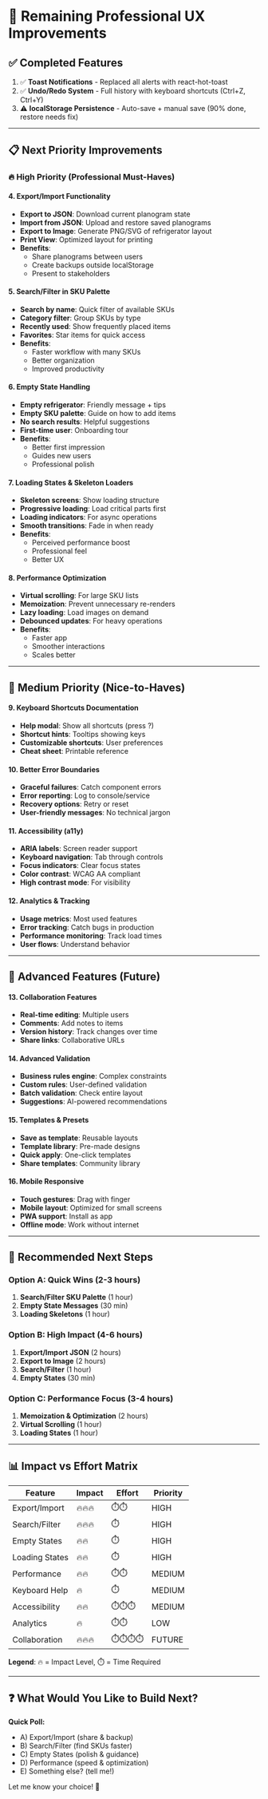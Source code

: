 # 🎯 Remaining Professional UX Improvements

## ✅ Completed Features
1. ✅ **Toast Notifications** - Replaced all alerts with react-hot-toast
2. ✅ **Undo/Redo System** - Full history with keyboard shortcuts (Ctrl+Z, Ctrl+Y)
3. ⚠️ **localStorage Persistence** - Auto-save + manual save (90% done, restore needs fix)

---

## 📋 Next Priority Improvements

### 🔥 High Priority (Professional Must-Haves)

#### 4. **Export/Import Functionality**
- **Export to JSON**: Download current planogram state
- **Import from JSON**: Upload and restore saved planograms
- **Export to Image**: Generate PNG/SVG of refrigerator layout
- **Print View**: Optimized layout for printing
- **Benefits**: 
  - Share planograms between users
  - Create backups outside localStorage
  - Present to stakeholders

#### 5. **Search/Filter in SKU Palette**
- **Search by name**: Quick filter of available SKUs
- **Category filter**: Group SKUs by type
- **Recently used**: Show frequently placed items
- **Favorites**: Star items for quick access
- **Benefits**:
  - Faster workflow with many SKUs
  - Better organization
  - Improved productivity

#### 6. **Empty State Handling**
- **Empty refrigerator**: Friendly message + tips
- **Empty SKU palette**: Guide on how to add items
- **No search results**: Helpful suggestions
- **First-time user**: Onboarding tour
- **Benefits**:
  - Better first impression
  - Guides new users
  - Professional polish

#### 7. **Loading States & Skeleton Loaders**
- **Skeleton screens**: Show loading structure
- **Progressive loading**: Load critical parts first
- **Loading indicators**: For async operations
- **Smooth transitions**: Fade in when ready
- **Benefits**:
  - Perceived performance boost
  - Professional feel
  - Better UX

#### 8. **Performance Optimization**
- **Virtual scrolling**: For large SKU lists
- **Memoization**: Prevent unnecessary re-renders
- **Lazy loading**: Load images on demand
- **Debounced updates**: For heavy operations
- **Benefits**:
  - Faster app
  - Smoother interactions
  - Scales better

---

## 🎨 Medium Priority (Nice-to-Haves)

#### 9. **Keyboard Shortcuts Documentation**
- **Help modal**: Show all shortcuts (press ?)
- **Shortcut hints**: Tooltips showing keys
- **Customizable shortcuts**: User preferences
- **Cheat sheet**: Printable reference

#### 10. **Better Error Boundaries**
- **Graceful failures**: Catch component errors
- **Error reporting**: Log to console/service
- **Recovery options**: Retry or reset
- **User-friendly messages**: No technical jargon

#### 11. **Accessibility (a11y)**
- **ARIA labels**: Screen reader support
- **Keyboard navigation**: Tab through controls
- **Focus indicators**: Clear focus states
- **Color contrast**: WCAG AA compliant
- **High contrast mode**: For visibility

#### 12. **Analytics & Tracking**
- **Usage metrics**: Most used features
- **Error tracking**: Catch bugs in production
- **Performance monitoring**: Track load times
- **User flows**: Understand behavior

---

## 🚀 Advanced Features (Future)

#### 13. **Collaboration Features**
- **Real-time editing**: Multiple users
- **Comments**: Add notes to items
- **Version history**: Track changes over time
- **Share links**: Collaborative URLs

#### 14. **Advanced Validation**
- **Business rules engine**: Complex constraints
- **Custom rules**: User-defined validation
- **Batch validation**: Check entire layout
- **Suggestions**: AI-powered recommendations

#### 15. **Templates & Presets**
- **Save as template**: Reusable layouts
- **Template library**: Pre-made designs
- **Quick apply**: One-click templates
- **Share templates**: Community library

#### 16. **Mobile Responsive**
- **Touch gestures**: Drag with finger
- **Mobile layout**: Optimized for small screens
- **PWA support**: Install as app
- **Offline mode**: Work without internet

---

## 🎯 Recommended Next Steps

### Option A: Quick Wins (2-3 hours)
1. **Search/Filter SKU Palette** (1 hour)
2. **Empty State Messages** (30 min)
3. **Loading Skeletons** (1 hour)

### Option B: High Impact (4-6 hours)
1. **Export/Import JSON** (2 hours)
2. **Export to Image** (2 hours)
3. **Search/Filter** (1 hour)
4. **Empty States** (30 min)

### Option C: Performance Focus (3-4 hours)
1. **Memoization & Optimization** (2 hours)
2. **Virtual Scrolling** (1 hour)
3. **Loading States** (1 hour)

---

## 📊 Impact vs Effort Matrix

| Feature | Impact | Effort | Priority |
|---------|--------|--------|----------|
| Export/Import | 🔥🔥🔥 | ⏱️⏱️ | HIGH |
| Search/Filter | 🔥🔥🔥 | ⏱️ | HIGH |
| Empty States | 🔥🔥 | ⏱️ | HIGH |
| Loading States | 🔥🔥 | ⏱️ | HIGH |
| Performance | 🔥🔥 | ⏱️⏱️ | MEDIUM |
| Keyboard Help | 🔥 | ⏱️ | MEDIUM |
| Accessibility | 🔥🔥 | ⏱️⏱️⏱️ | MEDIUM |
| Analytics | 🔥 | ⏱️⏱️ | LOW |
| Collaboration | 🔥🔥🔥 | ⏱️⏱️⏱️⏱️ | FUTURE |

**Legend**: 🔥 = Impact Level, ⏱️ = Time Required

---

## ❓ What Would You Like to Build Next?

**Quick Poll:**
- A) Export/Import (share & backup)
- B) Search/Filter (find SKUs faster)
- C) Empty States (polish & guidance)
- D) Performance (speed & optimization)
- E) Something else? (tell me!)

Let me know your choice! 🚀
